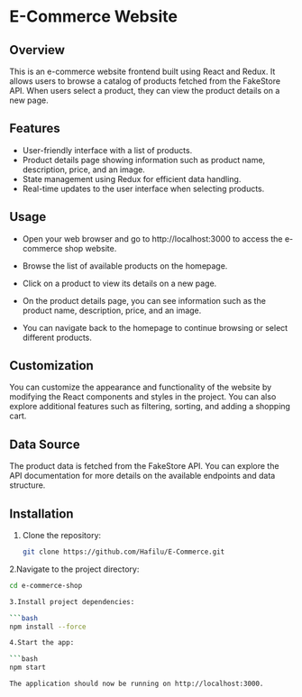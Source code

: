 # E-Commerce Website

## Overview
This is an e-commerce website frontend built using React and Redux. It allows users to browse a catalog of products fetched from the FakeStore API. When users select a product, they can view the product details on a new page.

## Features
- User-friendly interface with a list of products.
- Product details page showing information such as product name, description, price, and an image.
- State management using Redux for efficient data handling.
- Real-time updates to the user interface when selecting products.

## Usage
- Open your web browser and go to http://localhost:3000 to access the e-commerce shop website.

- Browse the list of available products on the homepage.

- Click on a product to view its details on a new page.

- On the product details page, you can see information such as the product name, description, price, and an image.

- You can navigate back to the homepage to continue browsing or select different products.

## Customization
You can customize the appearance and functionality of the website by modifying the React components and styles in the project. You can also explore additional features such as filtering, sorting, and adding a shopping cart.

## Data Source
The product data is fetched from the FakeStore API. You can explore the API documentation for more details on the available endpoints and data structure.

## Installation
1. Clone the repository:

   ```bash
   git clone https://github.com/Hafilu/E-Commerce.git

2.Navigate to the project directory:

  ```bash
  cd e-commerce-shop

3.Install project dependencies:

  ```bash
  npm install --force

4.Start the app:

  ```bash
  npm start

The application should now be running on http://localhost:3000.





  
